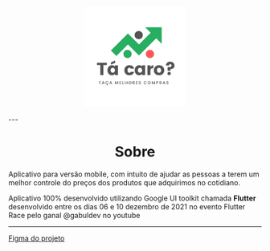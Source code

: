 <p align="center">
      <img src="/assets/images/logo.png" width="200" alt="logo tacaro"/>
</p>
---

<h1 align="center">Sobre</h1>

Aplicativo para versão mobile, com intuito de ajudar as pessoas a terem um melhor controle do preços dos produtos que adquirimos no cotidiano.

Aplicativo 100% desenvolvido utilizando Google UI toolkit chamada **Flutter** desenvolvido entre os dias 06 e 10 dezembro de 2021 no evento Flutter Race pelo ganal @gabuldev no youtube

---

[Figma do projeto](https://www.figma.com/file/M60t8ulOCV7TCEYuLyrlA3/T%C3%A1-caro%3F?node-id=0%3A1)


